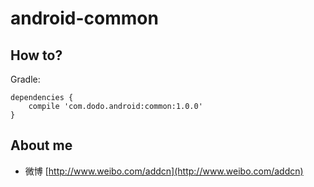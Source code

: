 # android-common


## How to?

Gradle:

```
dependencies {
    compile 'com.dodo.android:common:1.0.0'
}
```


## About me

- 微博 [http://www.weibo.com/addcn](http://www.weibo.com/addcn)

